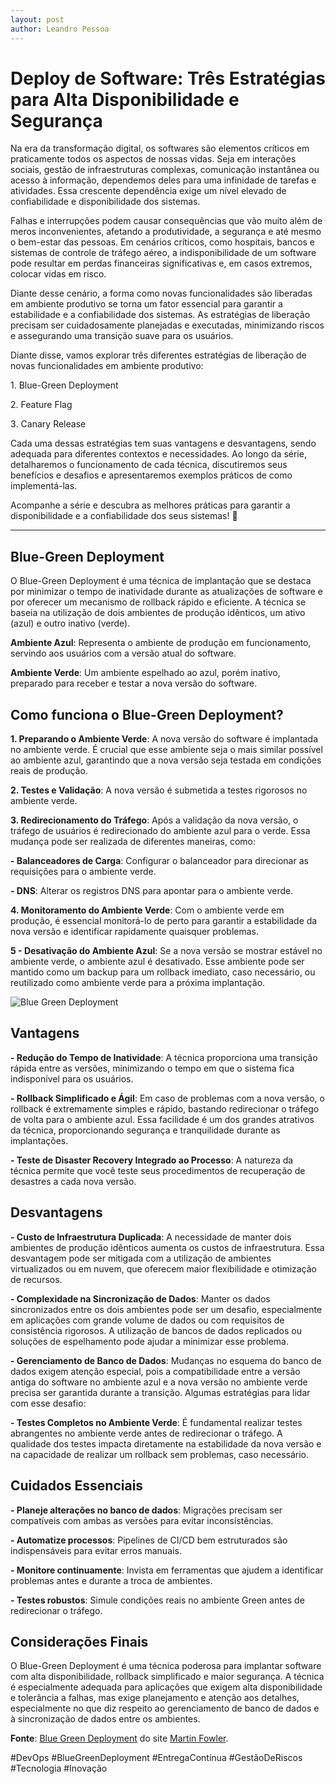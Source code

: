 ```yaml
---
layout: post
author: Leandro Pessoa
---
```


# Deploy de Software: Três Estratégias para Alta Disponibilidade e Segurança

Na era da transformação digital, os softwares são elementos críticos em praticamente todos os aspectos de nossas vidas. Seja em interações sociais, gestão de infraestruturas complexas, comunicação instantânea ou acesso à informação, dependemos deles para uma infinidade de tarefas e atividades. Essa crescente dependência exige um nível elevado de confiabilidade e disponibilidade dos sistemas.

Falhas e interrupções podem causar consequências que vão muito além de meros inconvenientes, afetando a produtividade, a segurança e até mesmo o bem-estar das pessoas. Em cenários críticos, como hospitais, bancos e sistemas de controle de tráfego aéreo, a indisponibilidade de um software pode resultar em perdas financeiras significativas e, em casos extremos, colocar vidas em risco.

Diante desse cenário, a forma como novas funcionalidades são liberadas em ambiente produtivo se torna um fator essencial para garantir a estabilidade e a confiabilidade dos sistemas. As estratégias de liberação precisam ser cuidadosamente planejadas e executadas, minimizando riscos e assegurando uma transição suave para os usuários.

Diante disse, vamos explorar três diferentes estratégias de liberação de novas funcionalidades em ambiente produtivo:

1️. Blue-Green Deployment

2️. Feature Flag

3️. Canary Release

Cada uma dessas estratégias tem suas vantagens e desvantagens, sendo adequada para diferentes contextos e necessidades. Ao longo da série, detalharemos o funcionamento de cada técnica, discutiremos seus benefícios e desafios e apresentaremos exemplos práticos de como implementá-las.

Acompanhe a série e descubra as melhores práticas para garantir a disponibilidade e a confiabilidade dos seus sistemas! :rocket:

---

## Blue-Green Deployment

O Blue-Green Deployment é uma técnica de implantação que se destaca por minimizar o tempo de inatividade durante as atualizações de software e por oferecer um mecanismo de rollback rápido e eficiente. A técnica se baseia na utilização de dois ambientes de produção idênticos, um ativo (azul) e outro inativo (verde).

**Ambiente Azul**: Representa o ambiente de produção em funcionamento, servindo aos usuários com a versão atual do software.

**Ambiente Verde**: Um ambiente espelhado ao azul, porém inativo, preparado para receber e testar a nova versão do software.

## Como funciona o Blue-Green Deployment?

**1. Preparando o Ambiente Verde**: A nova versão do software é implantada no ambiente verde. É crucial que esse ambiente seja o mais similar possível ao ambiente azul, garantindo que a nova versão seja testada em condições reais de produção.

**2. Testes e Validação**: A nova versão é submetida a testes rigorosos no ambiente verde.

**3. Redirecionamento do Tráfego**: Após a validação da nova versão, o tráfego de usuários é redirecionado do ambiente azul para o verde. Essa mudança pode ser realizada de diferentes maneiras, como:

**- Balanceadores de Carga**: Configurar o balanceador para direcionar as requisições para o ambiente verde.

**- DNS**: Alterar os registros DNS para apontar para o ambiente verde.

**4. Monitoramento do Ambiente Verde**: Com o ambiente verde em produção, é essencial monitorá-lo de perto para garantir a estabilidade da nova versão e identificar rapidamente quaisquer problemas.

**5 - Desativação do Ambiente Azul**: Se a nova versão se mostrar estável no ambiente verde, o ambiente azul é desativado. Esse ambiente pode ser mantido como um backup para um rollback imediato, caso necessário, ou reutilizado como ambiente verde para a próxima implantação.

![Blue Green Deployment](https://martinfowler.com/bliki/images/blueGreenDeployment/blue_green_deployments.png)

## Vantagens

**- Redução do Tempo de Inatividade**: A técnica proporciona uma transição rápida entre as versões, minimizando o tempo em que o sistema fica indisponível para os usuários.

**- Rollback Simplificado e Ágil**: Em caso de problemas com a nova versão, o rollback é extremamente simples e rápido, bastando redirecionar o tráfego de volta para o ambiente azul. Essa facilidade é um dos grandes atrativos da técnica, proporcionando segurança e tranquilidade durante as implantações.

**- Teste de Disaster Recovery Integrado ao Processo**: A natureza da técnica permite que você teste seus procedimentos de recuperação de desastres a cada nova versão.

## Desvantagens

**- Custo de Infraestrutura Duplicada**: A necessidade de manter dois ambientes de produção idênticos aumenta os custos de infraestrutura. Essa desvantagem pode ser mitigada com a utilização de ambientes virtualizados ou em nuvem, que oferecem maior flexibilidade e otimização de recursos.

**- Complexidade na Sincronização de Dados**: Manter os dados sincronizados entre os dois ambientes pode ser um desafio, especialmente em aplicações com grande volume de dados ou com requisitos de consistência rigorosos. A utilização de bancos de dados replicados ou soluções de espelhamento pode ajudar a minimizar esse problema.

**- Gerenciamento de Banco de Dados**: Mudanças no esquema do banco de dados exigem atenção especial, pois a compatibilidade entre a versão antiga do software no ambiente azul e a nova versão no ambiente verde precisa ser garantida durante a transição. Algumas estratégias para lidar com esse desafio:

**- Testes Completos no Ambiente Verde**: É fundamental realizar testes abrangentes no ambiente verde antes de redirecionar o tráfego. A qualidade dos testes impacta diretamente na estabilidade da nova versão e na capacidade de realizar um rollback sem problemas, caso necessário.

## Cuidados Essenciais

**- Planeje alterações no banco de dados**: Migrações precisam ser compatíveis com ambas as versões para evitar inconsistências.

**- Automatize processos**: Pipelines de CI/CD bem estruturados são indispensáveis para evitar erros manuais.

**- Monitore continuamente**: Invista em ferramentas que ajudem a identificar problemas antes e durante a troca de ambientes.

**- Testes robustos**: Simule condições reais no ambiente Green antes de redirecionar o tráfego.

## Considerações Finais

O Blue-Green Deployment é uma técnica poderosa para implantar software com alta disponibilidade, rollback simplificado e maior segurança. A técnica é especialmente adequada para aplicações que exigem alta disponibilidade e tolerância a falhas, mas exige planejamento e atenção aos detalhes, especialmente no que diz respeito ao gerenciamento de banco de dados e à sincronização de dados entre os ambientes.

**Fonte**: [Blue Green Deployment](https://martinfowler.com/bliki/BlueGreenDeployment.html) do site [Martin Fowler](https://martinfowler.com/).

#DevOps #BlueGreenDeployment #EntregaContínua #GestãoDeRiscos #Tecnologia #Inovação
